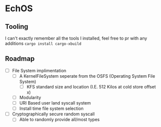 # EchOS

## Tooling
I can't exactly remember all the tools I installed, feel free to pr with any additions
`cargo install cargo-xbuild`


## Roadmap
- [ ] File System implimentation
  - [ ] A KernelFileSystem seperate from the OSFS (Operating System File System) 
    - [ ] KFS standard size and location (I.E. 512 Kilos at cold store offset x)
  - [ ] Modularity
  - [ ] URI Based user land syscall system
  - [ ] Install time file system selection
- [ ] Cryptographically secure random syscall
  - [ ] Able to randomly provide all/most types 
